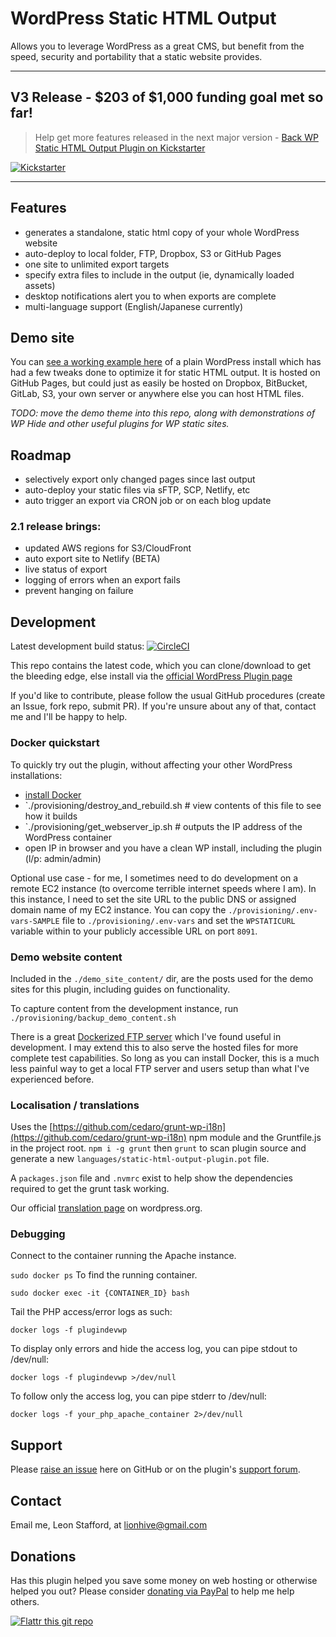 # WordPress Static HTML Output

Allows you to leverage WordPress as a great CMS, but benefit from the speed, security and portability that a static website provides.

---

## V3 Release - $203 of $1,000 funding goal met so far!

> Help get more features released in the next major version - [Back WP Static HTML Output Plugin on Kickstarter](https://www.kickstarter.com/projects/1776117837/the-wp-plugin-that-speeds-up-and-secures-your-site)

[![Kickstarter](https://upload.wikimedia.org/wikipedia/commons/thumb/b/b5/Kickstarter_logo.svg/512px-Kickstarter_logo.svg.png)](https://www.kickstarter.com/projects/1776117837/the-wp-plugin-that-speeds-up-and-secures-your-site)


---

## Features

 - generates a standalone, static html copy of your whole WordPress website
 - auto-deploy to local folder, FTP, Dropbox, S3 or GitHub Pages
 - one site to unlimited export targets
 - specify extra files to include in the output (ie, dynamically loaded assets)
 - desktop notifications alert you to when exports are complete
 - multi-language support (English/Japanese currently)

## Demo site

You can [see a working example here](https://leonstafford.github.io/demo-site-wordpress-static-html-output-plugin) of a plain WordPress install which has had a few tweaks done to optimize it for static HTML output. It is hosted on GitHub Pages, but could just as easily be hosted on Dropbox, BitBucket, GitLab, S3, your own server or anywhere else you can host HTML files.  

*TODO: move the demo theme into this repo, along with demonstrations of WP Hide and other useful plugins for WP static sites.*

## Roadmap

 - selectively export only changed pages since last output
 - auto-deploy your static files via sFTP, SCP, Netlify, etc
 - auto trigger an export via CRON job or on each blog update

### 2.1 release brings:

 - updated AWS regions for S3/CloudFront
 - auto export site to Netlify (BETA)
 - live status of export
 - logging of errors when an export fails 
 - prevent hanging on failure

## Development

Latest development build status: [![CircleCI](https://circleci.com/gh/leonstafford/wordpress-static-html-plugin/tree/master.svg?style=svg)](https://circleci.com/gh/leonstafford/wordpress-static-html-plugin/tree/master)

This repo contains the latest code, which you can clone/download to get the bleeding edge, else install via the [official WordPress Plugin page](https://wordpress.org/plugins/static-html-output-plugin/)

If you'd like to contribute, please follow the usual GitHub procedures (create an Issue, fork repo, submit PR). If you're unsure about any of that, contact me and I'll be happy to help. 

### Docker quickstart

To quickly try out the plugin, without affecting your other WordPress installations:

 - [install Docker](http://docker.com)
 - `./provisioning/destroy_and_rebuild.sh # view contents of this file to see how it builds
 - `./provisioning/get_webserver_ip.sh # outputs the IP address of the WordPress container
 - open IP in browser and you have a clean WP install, including the plugin (l/p: admin/admin)

Optional use case - for me, I sometimes need to do development on a remote EC2 instance (to overcome terrible internet speeds where I am). In this instance, I need to set the site URL to the public DNS or assigned domain name of my EC2 instance. You can copy the `./provisioning/.env-vars-SAMPLE` file to `./provisioning/.env-vars` and set the `WPSTATICURL` variable within to your publicly accessible URL on port `8091`.

### Demo website content

Included in the `./demo_site_content/` dir, are the posts used for the demo sites for this plugin, including guides on functionality. 

To capture content from the development instance, run `./provisioning/backup_demo_content.sh`

There is a great [Dockerized FTP server](https://github.com/stilliard/docker-pure-ftpd) which I've found useful in development. I may extend this to also serve the hosted files for more complete test capabilities. So long as you can install Docker, this is a much less painful way to get a local FTP server and users setup than what I've experienced before.

### Localisation / translations

Uses the [https://github.com/cedaro/grunt-wp-i18n](https://github.com/cedaro/grunt-wp-i18n) npm module and the Gruntfile.js in the project root. `npm i -g grunt` then `grunt` to scan plugin source and generate a new `languages/static-html-output-plugin.pot` file.

A `packages.json` file and `.nvmrc` exist to help show the dependencies required to get the grunt task working.

Our official [translation page](https://translate.wordpress.org/projects/wp-plugins/static-html-output-plugin) on wordpress.org. 

### Debugging

Connect to the container running the Apache instance.

`sudo docker ps` To find the running container.

`sudo docker exec -it {CONTAINER_ID} bash`

Tail the PHP access/error logs as such:

`docker logs -f plugindevwp`

To display only errors and hide the access log, you can pipe stdout to /dev/null:

`docker logs -f plugindevwp >/dev/null`

To follow only the access log, you can pipe stderr to /dev/null:

`docker logs -f your_php_apache_container 2>/dev/null`

## Support

Please [raise an issue](https://github.com/leonstafford/wordpress-static-html-plugin/issues/new) here on GitHub or on the plugin's [support forum](https://wordpress.org/support/plugin/static-html-output-plugin).

## Contact

Email me, Leon Stafford, at [lionhive@gmail.com](mailto:lionhive@gmail.com)

## Donations

Has this plugin helped you save some money on web hosting or otherwise helped you out? Please consider [donating via PayPal](https://www.paypal.com/cgi-bin/webscr?cmd=_s-xclick&hosted_button_id=NHEV6WLYJ6QWQ) to help me help others. 

[![Flattr this git repo](http://api.flattr.com/button/flattr-badge-large.png)](https://flattr.com/submit/auto?user_id=leonstafford&url=https://github.com/leonstafford/wordpress-static-html-plugin&language=en_US&tags=github&category=software)

